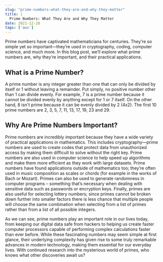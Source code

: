 ```yaml
---
slug: "prime-numbers-what-they-are-and-why-they-matter"
title: |
  Prime Numbers: What They Are and Why They Matter
date: 2021-12-28
tags: ['aws']
---
```


Prime numbers have captivated mathematicians for centuries. They’re so simple yet so important—they’re used in cryptography, coding, computer science, and much more. In this blog post, we’ll explore what prime numbers are, why they’re important, and their practical applications.

<!-- more -->




## What is a Prime Number?


A prime number is any integer greater than one that can only be divided by itself or 1 without leaving a remainder. Put simply, no positive number other than 1 can divide evenly. For example, 7 is a prime number because it cannot be divided evenly by anything except for 1 or 7 itself. On the other hand, 8 isn't prime because it can be evenly divided by 2 (4x2). The first 10 prime numbers are 2, 3, 5, 7, 11, 13, 17, 19, 23 and 29.


## Why Are Prime Numbers Important?


Prime numbers are incredibly important because they have a wide variety of practical applications in mathematics. This includes cryptography—prime numbers are used to create codes that protect data from unauthorized access by making them difficult to solve without the right key. Prime numbers are also used in computer science to help speed up algorithms and make them more efficient as they work with large datasets. Prime numbers have found applications outside of mathematics too; they’re often used in music composition as scales or chords (for example in the works of Bach or Mozart). Primes can also be used to generate randomness in computer programs – something that’s necessary when dealing with sensitive data such as passwords or encryption keys. Finally, primes are also useful for selecting lottery numbers; since primes cannot be broken down further into smaller factors there is less chance that multiple people will choose the same combination when selecting from a list of primes rather than from a list of all possible integers.


As we can see, prime numbers play an important role in our lives today, from keeping our digital data safe from hackers to helping us create faster computer processors capable of performing complex calculations faster than ever before. While these fascinating numbers may seem simple at first glance, their underlying complexity has given rise to some truly remarkable advances in modern technology, making them essential for our everyday lives. With continued research into the mysterious world of primes, who knows what other discoveries await us?


